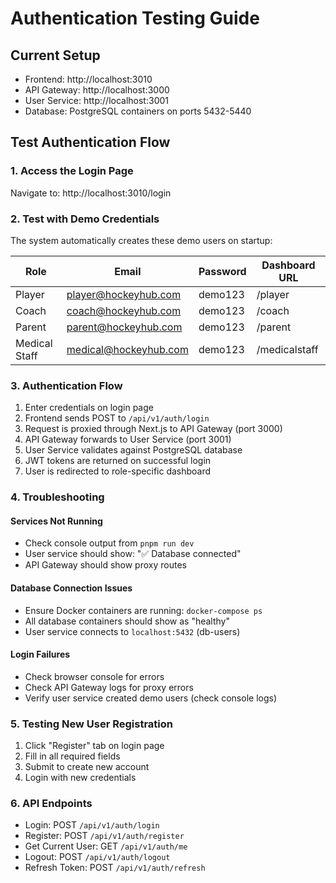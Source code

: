 # Authentication Testing Guide

## Current Setup
- Frontend: http://localhost:3010
- API Gateway: http://localhost:3000
- User Service: http://localhost:3001
- Database: PostgreSQL containers on ports 5432-5440

## Test Authentication Flow

### 1. Access the Login Page
Navigate to: http://localhost:3010/login

### 2. Test with Demo Credentials
The system automatically creates these demo users on startup:

| Role | Email | Password | Dashboard URL |
|------|-------|----------|---------------|
| Player | player@hockeyhub.com | demo123 | /player |
| Coach | coach@hockeyhub.com | demo123 | /coach |
| Parent | parent@hockeyhub.com | demo123 | /parent |
| Medical Staff | medical@hockeyhub.com | demo123 | /medicalstaff |

### 3. Authentication Flow
1. Enter credentials on login page
2. Frontend sends POST to `/api/v1/auth/login`
3. Request is proxied through Next.js to API Gateway (port 3000)
4. API Gateway forwards to User Service (port 3001)
5. User Service validates against PostgreSQL database
6. JWT tokens are returned on successful login
7. User is redirected to role-specific dashboard

### 4. Troubleshooting

#### Services Not Running
- Check console output from `pnpm run dev`
- User service should show: "✅ Database connected"
- API Gateway should show proxy routes

#### Database Connection Issues
- Ensure Docker containers are running: `docker-compose ps`
- All database containers should show as "healthy"
- User service connects to `localhost:5432` (db-users)

#### Login Failures
- Check browser console for errors
- Check API Gateway logs for proxy errors
- Verify user service created demo users (check console logs)

### 5. Testing New User Registration
1. Click "Register" tab on login page
2. Fill in all required fields
3. Submit to create new account
4. Login with new credentials

### 6. API Endpoints
- Login: POST `/api/v1/auth/login`
- Register: POST `/api/v1/auth/register`
- Get Current User: GET `/api/v1/auth/me`
- Logout: POST `/api/v1/auth/logout`
- Refresh Token: POST `/api/v1/auth/refresh`